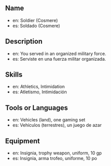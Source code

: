 ## Name
- en: Soldier (Cosmere)
- es: Soldado (Cosmere)

## Description
- en: You served in an organized military force.
- es: Serviste en una fuerza militar organizada.

## Skills
- en: Athletics, Intimidation
- es: Atletismo, Intimidación

## Tools or Languages
- en: Vehicles (land), one gaming set
- es: Vehículos (terrestres), un juego de azar

## Equipment
- en: Insignia, trophy weapon, uniform, 10 gp
- es: Insignia, arma trofeo, uniforme, 10 po